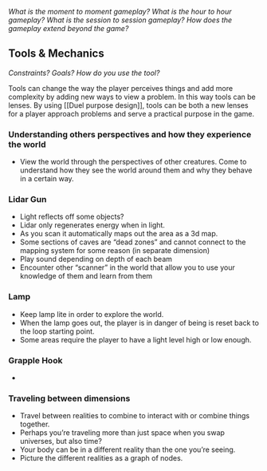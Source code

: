 *What is the moment to moment gameplay?
What is the hour to hour gameplay?
What is the session to session gameplay?
How does the gameplay extend beyond the game?*
## Tools & Mechanics

*Constraints?
Goals?
How do you use the tool?*

Tools can change the way the player perceives things and add more complexity by adding new ways to  view a problem. In this way tools can be lenses. By using [[Duel purpose design]], tools can be both a new lenses for a player approach problems and serve a practical purpose in the game. 
### Understanding others perspectives and how they experience the world
- View the world through the perspectives of other creatures. Come to understand how they see the world around them and why they behave in a certain way.
### Lidar Gun
- Light reflects off some objects?
- Lidar only regenerates energy when in light.
- As you scan it automatically maps out the area as a 3d map.
- Some sections of caves are “dead zones” and cannot connect to the mapping system for some reason (in separate dimension)
- Play sound depending on depth of each beam
- Encounter other “scanner” in the world that allow you to use your knowledge of them and learn from them
### Lamp
- Keep lamp lite in order to explore the world.
- When the lamp goes out, the player is in danger of being is reset back to the loop starting point.
- Some areas require the player to have a light level high or low enough.
### Grapple Hook
-   
### Traveling between dimensions
- Travel between realities to combine to interact with or combine things together.
- Perhaps you’re traveling more than just space when you swap universes, but also time?
- Your body can be in a different reality than the one you’re seeing.
- Picture the different realities as a graph of nodes.
### 